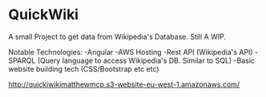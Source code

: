 


# QuickWiki

A small Project to get data from Wikipedia's Database. Still A WIP.

Notable Technologies:
  -Angular
  -AWS Hosting
  -Rest API (Wikipedia's API)
  -SPARQL (Query language to access Wikipedia's DB. Similar to SQL)
  -Basic website building tech (CSS/Bootstrap etc etc)


http://quickiwikimatthewmcp.s3-website-eu-west-1.amazonaws.com/
